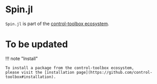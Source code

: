 # Spin.jl

`Spin.jl` is part of the [control-toolbox ecosystem](https://github.com/control-toolbox).

# To be updated

!!! note "Install"

    To install a package from the control-toolbox ecosystem, 
    please visit the [installation page](https://github.com/control-toolbox#installation).
